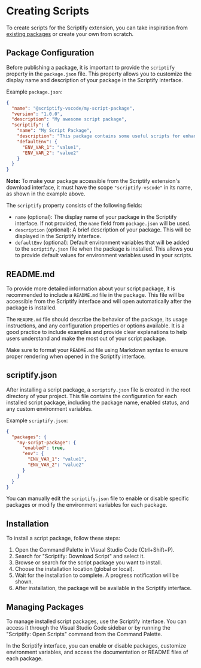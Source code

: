 # Creating Scripts

To create scripts for the Scriptify extension, you can take inspiration from [existing packages](https://github.com/imike57/scriptify/tree/main/packages) or create your own from scratch.

## Package Configuration

Before publishing a package, it is important to provide the `scriptify` property in the `package.json` file. This property allows you to customize the display name and description of your package in the Scriptify interface.

Example `package.json`:

```json
{
  "name": "@scriptify-vscode/my-script-package",
  "version": "1.0.0",
  "description": "My awesome script package",
  "scriptify": {
    "name": "My Script Package",
    "description": "This package contains some useful scripts for enhancing your workflow.",
    "defaultEnv": {
      "ENV_VAR_1": "value1",
      "ENV_VAR_2": "value2"
    }
  }
}
```

**Note:** To make your package accessible from the Scriptify extension's download interface, it must have the scope `"scriptify-vscode"` in its name, as shown in the example above.

The `scriptify` property consists of the following fields:

- `name` (optional): The display name of your package in the Scriptify interface. If not provided, the `name` field from `package.json` will be used.
- `description` (optional): A brief description of your package. This will be displayed in the Scriptify interface.
- `defaultEnv` (optional): Default environment variables that will be added to the `scriptify.json` file when the package is installed. This allows you to provide default values for environment variables used in your scripts.



## README.md

To provide more detailed information about your script package, it is recommended to include a `README.md` file in the package. This file will be accessible from the Scriptify interface and will open automatically after the package is installed.

The `README.md` file should describe the behavior of the package, its usage instructions, and any configuration properties or options available. It is a good practice to include examples and provide clear explanations to help users understand and make the most out of your script package.

Make sure to format your `README.md` file using Markdown syntax to ensure proper rendering when opened in the Scriptify interface.

## scriptify.json

After installing a script package, a `scriptify.json` file is created in the root directory of your project. This file contains the configuration for each installed script package, including the package name, enabled status, and any custom environment variables.

Example `scriptify.json`:

```json
{
  "packages": {
    "my-script-package": {
      "enabled": true,
      "env": {
        "ENV_VAR_1": "value1",
        "ENV_VAR_2": "value2"
      }
    }
  }
}
```

You can manually edit the `scriptify.json` file to enable or disable specific packages or modify the environment variables for each package.

## Installation

To install a script package, follow these steps:

1. Open the Command Palette in Visual Studio Code (Ctrl+Shift+P).
2. Search for "Scriptify: Download Script" and select it.
3. Browse or search for the script package you want to install.
4. Choose the installation location (global or local).
5. Wait for the installation to complete. A progress notification will be shown.
6. After installation, the package will be available in the Scriptify interface.

## Managing Packages

To manage installed script packages, use the Scriptify interface. You can access it through the Visual Studio Code sidebar or by running the "Scriptify: Open Scripts" command from the Command Palette.

In the Scriptify interface, you can enable or disable packages, customize environment variables, and access the documentation or README files of each package.